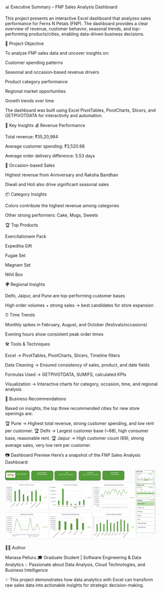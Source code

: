 📊 Executive Summary – FNP Sales Analysis Dashboard

This project presents an interactive Excel dashboard that analyzes sales performance for Ferns N Petals (FNP). The dashboard provides a clear overview of revenue, customer behavior, seasonal trends, and top-performing products/cities, enabling data-driven business decisions.

🎯 Project Objective

To analyze FNP sales data and uncover insights on:

Customer spending patterns

Seasonal and occasion-based revenue drivers

Product category performance

Regional market opportunities

Growth trends over time

The dashboard was built using Excel PivotTables, PivotCharts, Slicers, and GETPIVOTDATA for interactivity and automation.

🔑 Key Insights
💰 Revenue Performance

Total revenue: ₹35,20,984

Average customer spending: ₹3,520.98

Average order delivery difference: 5.53 days

🎉 Occasion-based Sales

Highest revenue from Anniversary and Raksha Bandhan

Diwali and Holi also drive significant seasonal sales

📦 Category Insights

Colors contribute the highest revenue among categories

Other strong performers: Cake, Mugs, Sweets

🏆 Top Products

Exercitationem Pack

Expeditia Gift

Fugae Set

Magnam Set

Nihil Box

🌍 Regional Insights

Delhi, Jaipur, and Pune are top-performing customer bases

High order volumes + strong sales → best candidates for store expansion

⏰ Time Trends

Monthly spikes in February, August, and October (festivals/occasions)

Evening hours show consistent peak order times

🛠 Tools & Techniques

Excel → PivotTables, PivotCharts, Slicers, Timeline filters

Data Cleaning → Ensured consistency of sales, product, and date fields

Formulas Used → GETPIVOTDATA, SUMIFS, calculated KPIs

Visualization → Interactive charts for category, occasion, time, and regional analysis

📌 Business Recommendations

Based on insights, the top three recommended cities for new store openings are:

🏆 Pune → Highest total revenue, strong customer spending, and low rent per customer.
🏆 Delhi → Largest customer base (~68), high consumer base, reasonable rent.
🏆 Jaipur → High customer count (69), strong average sales, very low rent per customer.

📷 Dashboard Preview
Here’s a snapshot of the FNP Sales Analysis Dashboard:  

![FNP Sales Dashboard](Dashboard.jpg)

👩‍💻 Author

Manasa Pelluru
🎓 Graduate Student | Software Engineering & Data Analytics
💡 Passionate about Data Analysis, Cloud Technologies, and Business Intelligence


✨ This project demonstrates how data analytics with Excel can transform raw sales data into actionable insights for strategic decision-making.
